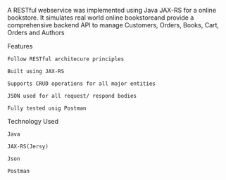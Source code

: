 A RESTful webservice was implemented using Java JAX-RS for a online bookstore. It simulates real world online bookstoreand provide a comprehensive backend API to manage Customers, Orders, Books, Cart, Orders and Authors

Features 

    Follow RESTful architecure principles
  
    Built using JAX-RS
  
    Supports CRUD operations for all major entities 
  
    JSON used for all request/ respond bodies 
  
    Fully tested usig Postman 
  
Technology Used 

    Java 
  
    JAX-RS(Jersy)
  
    Json 
  
    Postman
